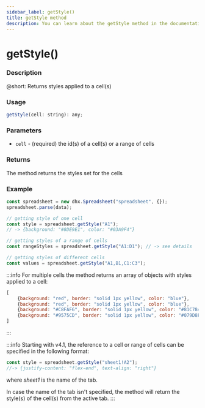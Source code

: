 ```yaml
---
sidebar_label: getStyle()
title: getStyle method
description: You can learn about the getStyle method in the documentation of the DHTMLX JavaScript Spreadsheet library. Browse developer guides and API reference, try out code examples and live demos, and download a free 30-day evaluation version of DHTMLX Spreadsheet.
---
```


# getStyle()

### Description

@short: Returns styles applied to a cell(s)

### Usage

~~~jsx
getStyle(cell: string): any;
~~~

### Parameters

- `cell` - (required) the id(s) of a cell(s) or a range of cells

### Returns

The method returns the styles set for the cells

### Example

~~~jsx {5,9,12}
const spreadsheet = new dhx.Spreadsheet("spreadsheet", {});
spreadsheet.parse(data);

// getting style of one cell
const style = spreadsheet.getStyle("A1");
// -> {background: "#8DE9E1", color: "#03A9F4"}

// getting styles of a range of cells
const rangeStyles = spreadsheet.getStyle("A1:D1"); // -> see details

// getting styles of different cells
const values = spreadsheet.getStyle("A1,B1,C1:C3");
~~~

:::info
For multiple cells the method returns an array of objects with styles applied to a cell:

~~~jsx
[
    {background: "red", border: "solid 1px yellow", color: "blue"},
    {background: "red", border: "solid 1px yellow", color: "blue"},
    {background: "#C8FAF6", border: "solid 1px yellow", color: "#81C784"},
    {background: "#9575CD", border: "solid 1px yellow", color: "#079D8F"}
]
~~~
:::

:::info
Starting with v4.1, the reference to a cell or range of cells can be specified in the following format:

~~~jsx
const style = spreadsheet.getStyle("sheet1!A2"); 
//-> {justify-content: "flex-end", text-align: "right"}
~~~

where *sheet1* is the name of the tab.

In case the name of the tab isn't specified, the method will return the style(s) of the cell(s) from the active tab.
:::